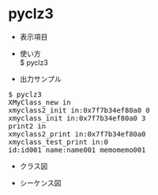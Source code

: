 pyclz3
======

* 表示項目

* 使い方  
$ pyclz3

* 出力サンプル  

<pre>
$ pyclz3
XMyClass_new in
xmyclass2_init in:0x7f7b34ef80a0 0
xmyclass_init in:0x7f7b34ef80a0 3
print2 in
xmyclass2_print in:0x7f7b34ef80a0
xmyclass_test_print in:0
id:id001 name:name001 memomemo001
</pre>

* クラス図  

* シーケンス図

